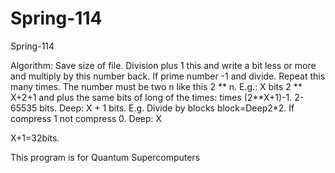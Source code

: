 # Spring-114
Spring-114

Algorithm: Save size of file. Division plus 1 this and write a bit less or more and multiply by this number back. If prime number -1 and divide. Repeat this many times. The number must be two n like this 2 ** n. E.g.: X bits 2 ** X+2+1 and plus the same bits of long of the times: times (2**X+1)-1. 2-65535 bits. Deep: X + 1 bits. E.g.
Divide by blocks block=Deep2*2. If compress 1 not compress 0.
Deep: X

X+1=32bits.


This program is for Quantum Supercomputers
